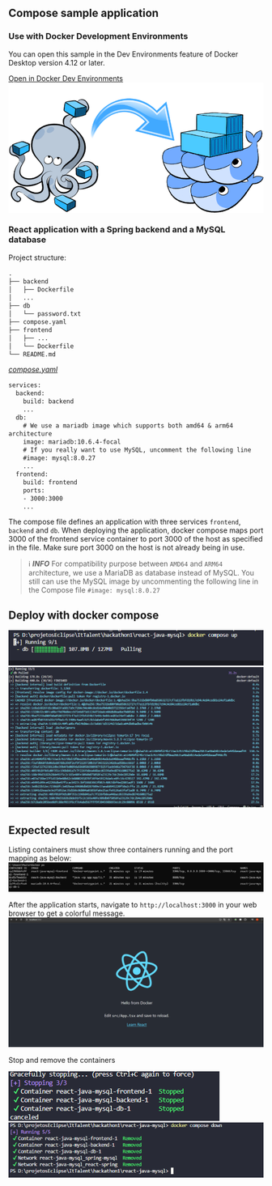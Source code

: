 ## Compose sample application

### Use with Docker Development Environments

You can open this sample in the Dev Environments feature of Docker Desktop version 4.12 or later.

[Open in Docker Dev Environments <img src="./prints/compose.png" alt="Open in Docker Dev Environments" align="top"/>](https://open.docker.com/dashboard/dev-envs?url=https://github.com/docker/awesome-compose/tree/master/react-java-mysql)

### React application with a Spring backend and a MySQL database

Project structure:
```
.
├── backend
│   ├── Dockerfile
│   ...
├── db
│   └── password.txt
├── compose.yaml
├── frontend
│   ├── ...
│   └── Dockerfile
└── README.md
```

[_compose.yaml_](compose.yaml)
```
services:
  backend:
    build: backend
    ...
  db:
    # We use a mariadb image which supports both amd64 & arm64 architecture
    image: mariadb:10.6.4-focal
    # If you really want to use MySQL, uncomment the following line
    #image: mysql:8.0.27
    ...
  frontend:
    build: frontend
    ports:
    - 3000:3000
    ...
```
The compose file defines an application with three services `frontend`, `backend` and `db`.
When deploying the application, docker compose maps port 3000 of the frontend service container to port 3000 of the host as specified in the file.
Make sure port 3000 on the host is not already being in use.

> ℹ️ **_INFO_**
> For compatibility purpose between `AMD64` and `ARM64` architecture, we use a MariaDB as database instead of MySQL.
> You still can use the MySQL image by uncommenting the following line in the Compose file
> `#image: mysql:8.0.27`

## Deploy with docker compose
<img src="./prints/subindo docker-compose.png" >
<img src="./prints/finalizando o docker-compose.png" >


## Expected result

Listing containers must show three containers running and the port mapping as below:
<img src="./prints/container up.png" >

After the application starts, navigate to `http://localhost:3000` in your web browser to get a colorful message.
![page](./prints/acesso%20a%20aplicação.png)

Stop and remove the containers

<img src="./prints/parando o compose.png" >
<img src="./prints/removendo o compose.png">

